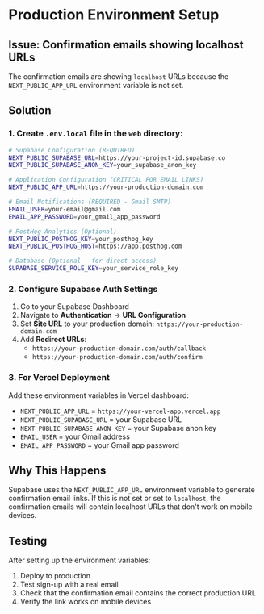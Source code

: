# Production Environment Setup

## Issue: Confirmation emails showing localhost URLs

The confirmation emails are showing `localhost` URLs because the `NEXT_PUBLIC_APP_URL` environment variable is not set.

## Solution

### 1. Create `.env.local` file in the `web` directory:

```bash
# Supabase Configuration (REQUIRED)
NEXT_PUBLIC_SUPABASE_URL=https://your-project-id.supabase.co
NEXT_PUBLIC_SUPABASE_ANON_KEY=your_supabase_anon_key

# Application Configuration (CRITICAL FOR EMAIL LINKS)
NEXT_PUBLIC_APP_URL=https://your-production-domain.com

# Email Notifications (REQUIRED - Gmail SMTP)
EMAIL_USER=your-email@gmail.com
EMAIL_APP_PASSWORD=your_gmail_app_password

# PostHog Analytics (Optional)
NEXT_PUBLIC_POSTHOG_KEY=your_posthog_key
NEXT_PUBLIC_POSTHOG_HOST=https://app.posthog.com

# Database (Optional - for direct access)
SUPABASE_SERVICE_ROLE_KEY=your_service_role_key
```

### 2. Configure Supabase Auth Settings

1. Go to your Supabase Dashboard
2. Navigate to **Authentication** → **URL Configuration**
3. Set **Site URL** to your production domain: `https://your-production-domain.com`
4. Add **Redirect URLs**:
   - `https://your-production-domain.com/auth/callback`
   - `https://your-production-domain.com/auth/confirm`

### 3. For Vercel Deployment

Add these environment variables in Vercel dashboard:
- `NEXT_PUBLIC_APP_URL` = `https://your-vercel-app.vercel.app`
- `NEXT_PUBLIC_SUPABASE_URL` = your Supabase URL
- `NEXT_PUBLIC_SUPABASE_ANON_KEY` = your Supabase anon key
- `EMAIL_USER` = your Gmail address
- `EMAIL_APP_PASSWORD` = your Gmail app password

## Why This Happens

Supabase uses the `NEXT_PUBLIC_APP_URL` environment variable to generate confirmation email links. If this is not set or set to `localhost`, the confirmation emails will contain localhost URLs that don't work on mobile devices.

## Testing

After setting up the environment variables:
1. Deploy to production
2. Test sign-up with a real email
3. Check that the confirmation email contains the correct production URL
4. Verify the link works on mobile devices
